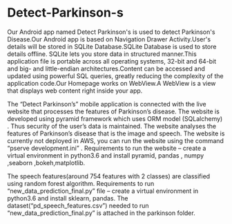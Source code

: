 # Detect-Parkinson-s
Our Android app named Detect Parkinson's is used to detect Parkinson's Disease.Our Android app is based on Navigation Drawer Activity.User's details will be stored in SQLite Database.SQLite Database is used to store details offline. SQLite lets you store data in structured manner.This application file is portable across all operating systems, 32-bit and 64-bit and big- and little-endian architectures.Content can be accessed and updated using powerful SQL queries, greatly reducing the complexity of the application code.Our Homepage works on WebView.A WebView is a view that displays web content right inside your app.


The “Detect Parkinson’s” mobile application is connected with the live website that processes the features of Parkinson’s disease. The website is developed using pyramid framework which uses ORM model (SQLalchemy) . Thus security of the user’s data is maintained. The website analyses the features of Parkinson’s disease that is the image and speech. The website is currently not deployed in AWS, you can run the website using the command “pserve development.ini” .
Requirements to run the website – create a virtual environment in python3.6 and install pyramid, pandas , numpy ,seaborn ,bokeh,matplotlib.

The speech features(around 754 features with 2 classes) are classified using random forest algorithm.
Requirements to run “new_data_prediction_final.py” file – create a virtual environment in python3.6 and install sklearn, pandas.
The dataset(“pd_speech_features.csv”) needed to run “new_data_prediction_final.py” is attached in the parkinson folder.
